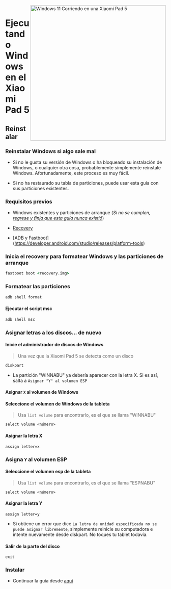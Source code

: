 <img align="right" src="https://raw.githubusercontent.com/erdilS/Port-Windows-11-Xiaomi-Pad-5/main/nabu.png" width="425" alt="Windows 11 Corriendo en una Xiaomi Pad 5">


# Ejecutando Windows en el Xiaomi Pad 5

## Reinstalar

### Reinstalar Windows si algo sale mal

- Si no le gusta su versión de Windows o ha bloqueado su instalación de Windows, o cualquier otra cosa, probablemente simplemente reinstale Windows. Afortunadamente, este proceso es muy fácil.

- Si no ha restaurado su tabla de particiones, puede usar esta guía con sus particiones existentes.

### Requisitos previos

- Windows existentes y particiones de arranque (*Si no se cumplen, [regrese y finja que esta guía nunca existió](/guide/Español/1-particiones-es.md)*)

- [Recovery](../../../../releases/tag/1.0)

- [ADB y Fastboot] (https://developer.android.com/studio/releases/platform-tools)


### Inicia el recovery para formatear Windows y las particiones de arranque

``` cmd
fastboot boot <recovery.img>
```
### Formatear las particiones


``` cmd
adb shell format
```

#### Ejecutar el script msc

``` cmd
adb shell msc
```

### Asignar letras a los discos... de nuevo
  

#### Inicie el administrador de discos de Windows

> Una vez que la Xiaomi Pad 5 se detecta como un disco

``` cmd
diskpart
```

- La partición "WINNABU" ya debería aparecer con la letra X. Si es así, salta a `Asignar "Y" al volumen ESP`

#### Asignar `X` al volumen de Windows

#### Seleccione el volumen de Windows de la tableta
> Usa `list volume` para encontrarlo, es el que se llama "WINNABU"

```diskpart
select volume <número>
```

#### Asignar la letra X
```diskpart
assign letter=x
```

### Asigna `Y` al volumen ESP

#### Seleccione el volumen esp de la tableta
> Usa `list volume` para encontrarlo, es el que se llama "ESPNABU"

```diskpart
select volume <número>
```

#### Asignar la letra Y

```diskpart
assign letter=y
```

- Si obtiene un error que dice `La letra de unidad especificada no se puede asignar libremente`, simplemente reinicie su computadora e intente nuevamente desde diskpart. No toques tu tablet todavía.

#### Salir de la parte del disco
```diskpart
exit
```


### Instalar

- Continuar la guía desde [aquí](2-instalacion-es.md#Instalar)
